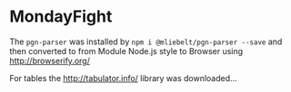 # MondayFight

The `pgn-parser` was installed by `npm i @mliebelt/pgn-parser --save`
and then converted to from Module Node.js style to Browser using http://browserify.org/

For tables the http://tabulator.info/ library was downloaded...
